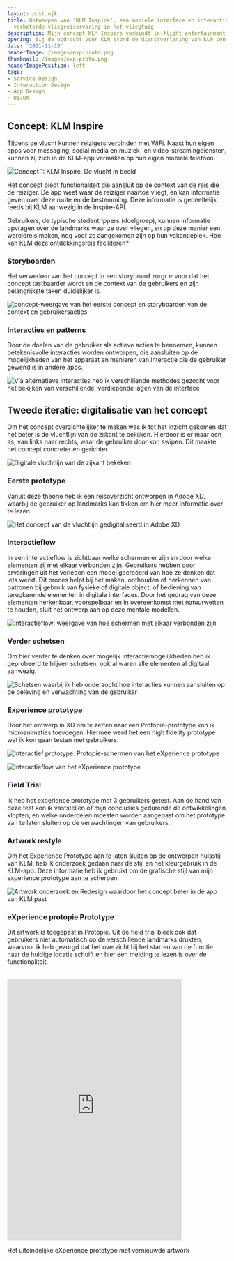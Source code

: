 ```yaml
---
layout: post.njk
title: Ontwerpen van 'KLM Inspire', een mobiele interface en interacties voor een
  verbeterde vliegreiservaring in het vliegtuig
description: Mijn concept KLM Inspire verbindt in-flight entertainment met persoonlijke apparaten, biedt contextuele informatie over bestemmingen en landmarks, en gebruikt digitale interacties en microanimaties om een naadloze gebruikerservaring te creëren.
opening: Bij de opdracht voor KLM stond de dienstverlening van KLM centraal. Voor dit vak was het de vraag hoe de dienstverlening van KLM in het vliegtuig kon worden toegepast nu het In-Flight Entertainment en de mobiele apparaten van de gebruikers verbonden kunnen zijn met het internet.
date: '2021-11-15'
headerImage: /images/exp-proto.png
thumbnail: /images/exp-proto.png
headerImagePosition: left
tags:
- Service Design
- Interaction Design
- App Design
- UI/UX
---
```


## Concept: KLM Inspire

Tijdens de vlucht kunnen reizigers verbinden met WiFi. Naast hun eigen apps voor messaging, social media en muziek- en video-streamingdiensten, kunnen zij zich in de KLM-app vermaken op hun eigen mobiele telefoon.

![Concept 1: KLM Inspire. De vlucht in beeld](/images/klm-vluchtlijn.png)

Het concept biedt functionaliteit die aansluit op de context van de reis die de reiziger. De app weet waar de reiziger naartoe vliegt, en kan informatie geven over deze route en de bestemming. Deze informatie is gedeeltelijk reeds bij KLM aanwezig in de Inspire-API.

Gebruikers, de typische stedentrippers (doelgroep), kunnen informatie opvragen over de landmarks waar ze over vliegen, en op deze manier een wereldreis maken, nog voor ze aangekomen zijn op hun vakantieplek. Hoe kan KLM deze ontdekkingsreis faciliteren?

### Storyboarden

Het verwerken van het concept in een storyboard zorgr ervoor dat het concept tastbaarder wordt en de context van de gebruikers en zijn belangrijkste taken duidelijker is.

![concept-weergave van het eerste concept en storyboarden van de context en gebruikersacties](/images/storyboarden.png)

### Interacties en patterns

Door de doelen van de gebruiker als actieve acties te benoemen, kunnen betekenisvolle interacties worden ontworpen, die aansluiten op de mogelijkheden van het apparaat en manieren van interactie die de gebruiker gewend is in andere apps.

![Via alternatieve interacties heb ik verschillende methodes gezocht voor het bekijken van verschillende, verdiepende lagen van de interface](/images/concept-verdiepen.png)

## Tweede iteratie: digitalisatie van het concept

Om het concept overzichtelijker te maken was ik tot het inzicht gekomen dat het beter is de vluchtlijn van de zijkant te bekijken. Hierdoor is er maar een as, van links naar rechts, waar de gebruiker door kon swipen. Dit maakte het concept concreter en gerichter.

![Digitale vluchtlijn van de zijkant bekeken](/images/vluchtlijn.png)

### Eerste prototype

Vanuit deze theorie heb ik een reisoverzicht ontworpen in Adobe XD, waarbij de gebruiker op landmarks kan tikken om hier meer informatie over te lezen.

![Het concept van de vluchtlijn gedigitaliseerd in Adobe XD](/images/vluchtlijn-digitaal.png)

### Interactieflow

In een interactieflow is zichtbaar welke schermen er zijn en door welke elementen zij met elkaar verbonden zijn. Gebruikers hebben door ervaringen uit het verleden een model gecreëerd van hoe ze denken dat iets werkt. Dit proces helpt bij het maken, onthouden of herkennen van patronen bij gebruik van fysieke of digitale object, of bediening van terugkerende elementen in digitale interfaces. Door het gedrag van deze elementen herkenbaar, voorspelbaar en in overeenkomst met natuurwetten te houden, sluit het ontwerp aan op deze mentale modellen.

![interactieflow: weergave van hoe schermen met elkaar verbonden zijn](/images/interactieflow.png)

### Verder schetsen

Om hier verder te denken over mogelijk interactiemogelijkheden heb ik geprobeerd te blijven schetsen, ook al waren alle elementen al digitaal aanwezig.

![Schetsen waarbij ik heb onderzocht hoe interacties kunnen aansluiten op de beleving en verwachting van de gebruiker](/images/verder-schetsen.png)

### Experience prototype

Door het ontwerp in XD om te zetten naar een Protopie-prototype kon ik microanimaties toevoegen. Hiermee werd het een high fidelity prototype wat ik kon gaan testen met gebruikers.

![Interactief prototype: Protopie-schermen van het eXperience prototype](/images/exp-proto.png)

![Interactieflow van het eXperience prototype](/images/protopie-flow.png)

### Field Trial

Ik heb het experience prototype met 3 gebruikers getest. Aan de hand van deze test kon ik vaststellen of mijn conclusies gedurende de ontwikkelingen klopten, en welke onderdelen moesten worden aangepast om het prototype aan te laten sluiten op de verwachtingen van gebruikers.

### Artwork restyle

Om het Experience Prototype aan te laten sluiten op de ontwerpen huisstijl van KLM, heb ik onderzoek gedaan naar de stijl en het kleurgebruik in de KLM-app. Deze informatie heb ik gebruikt om de grafische stijl van mijn experience prototype aan te scherpen.

![Artwork onderzoek en Redesign waardoor het concept beter in de app van KLM past](/images/artwork-redesign.png)

### eXperience protopie Prototype

Dit artwork is toegepast in Protopie. Uit de field trial bleek ook dat gebruikers niet automatisch op de verschillende landmarks drukten, waarvoor ik heb gezorgd dat het overzicht bij het starten van de functie naar de huidige locatie schuift en hier een melding te lezen is over de functionaliteit.

<br>
<div class="half-width">
  <iframe src="https://cloud.protopie.io/p/be25305875?touchHint=true&amp;ui=false&amp;scaleToFit=true&amp;cursorType=touch&amp;mockup=true&amp;playerAppPopup=false" style="border:0px #ffffff none;" name="eXperienceProtopie" scrolling="no" frameborder="1" marginheight="0px" marginwidth="0px" height="600px" width="400px" allowfullscreen="" loading="eager"></iframe>
  <p class="detail">Het uiteindelijke eXperience prototype met vernieuwde artwork</p>
</div>

